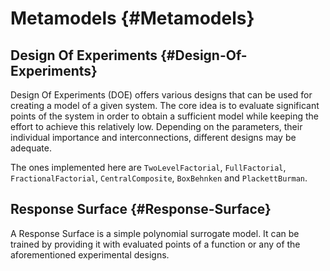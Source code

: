 
# Metamodels {#Metamodels}

## Design Of Experiments {#Design-Of-Experiments}

Design Of Experiments (DOE) offers various designs that can be used for creating a model of a given system. The core idea is to evaluate significant points of the system in order to obtain a sufficient model while keeping the effort to achieve this relatively low. Depending on the parameters, their individual importance and interconnections, different designs may be adequate.

The ones implemented here are `TwoLevelFactorial`, `FullFactorial`, `FractionalFactorial`, `CentralComposite`, `BoxBehnken` and `PlackettBurman`.

## Response Surface {#Response-Surface}

A Response Surface is a simple polynomial surrogate model. It can be trained by providing it with evaluated points of a function or any of the aforementioned experimental designs.
